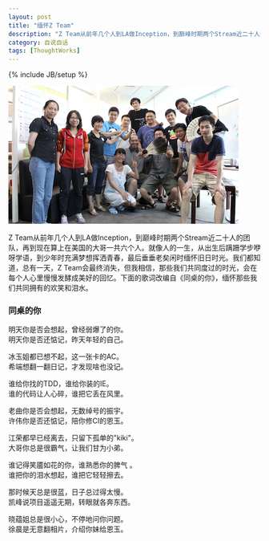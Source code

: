 ```yaml
---
layout: post
title: "缅怀Z Team"
description: "Z Team从前年几个人到LA做Inception，到巅峰时期两个Stream近二十人的团队，再到现在算上在美国的大哥一共六个人。就像人的一生，从出生后蹒跚学步咿呀学语，到少年时充满梦想挥洒青春，最后垂垂老矣闲时缅怀旧日时光。我们都知道，总有一天，Z Team会最终消失，但我相信，那些我们共同度过的时光，会在每个人心里慢慢发酵成美好的回忆。"
category: 自说自话
tags: [ThoughtWorks]
---
```

{% include JB/setup %}

![z_team](/assets/image/posts/z_team.png)

Z Team从前年几个人到LA做Inception，到巅峰时期两个Stream近二十人的团队，再到现在算上在美国的大哥一共六个人。就像人的一生，从出生后蹒跚学步咿呀学语，到少年时充满梦想挥洒青春，最后垂垂老矣闲时缅怀旧日时光。我们都知道，总有一天，Z Team会最终消失，但我相信，那些我们共同度过的时光，会在每个人心里慢慢发酵成美好的回忆。下面的歌词改编自《同桌的你》，缅怀那些我们共同拥有的欢笑和泪水。

### 同桌的你

明天你是否会想起，曾经弱爆了的你。<br> 
明天你是否还惦记，昨天年轻的自己。

冰玉姐都已想不起，这一张卡的AC。 <br>
希端想翻一翻日记，才发现啥也没记。

谁给你找的TDD，谁给你装的IE。 <br>
谁的代码让人心碎，谁把它丢在风里。

老曲你是否会想起，无数绰号的振宇。 <br>
许伟你是否还惦记，陪你修CI的恩玉。

江荣都早已经离去，只留下孤单的"kiki"。 <br>
大哥你总是很霸气，让我们甘为小弟。

谁记得笑靥如花的你，谁熟悉你的脾气 。 <br>
谁把你的泪水想起，谁把它轻轻擦去。

那时候天总是很蓝，日子总过得太慢。 <br>
凯峰说项目遥遥无期，转眼就各奔东西。

晓蕴姐总是很小心，不停地问你问题。 <br>
徐晨是无意翻相片，介绍你妹给恩玉。

